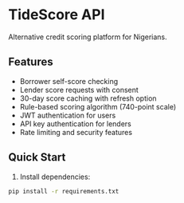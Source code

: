 # TideScore API

Alternative credit scoring platform for Nigerians.

## Features

- Borrower self-score checking
- Lender score requests with consent
- 30-day score caching with refresh option
- Rule-based scoring algorithm (740-point scale)
- JWT authentication for users
- API key authentication for lenders
- Rate limiting and security features

## Quick Start

1. Install dependencies:
```bash
pip install -r requirements.txt
